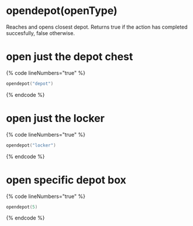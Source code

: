 # opendepot(openType)

Reaches and opens closest depot. Returns true if the action has completed succesfully, false otherwise.


# open just the depot chest
{% code lineNumbers="true" %}
```lua
opendepot("depot")   
```
{% endcode %}

# open just the locker
{% code lineNumbers="true" %}
```lua
opendepot("locker")   
```
{% endcode %}

# open specific depot box
{% code lineNumbers="true" %}
```lua
opendepot(5)   
```
{% endcode %}

